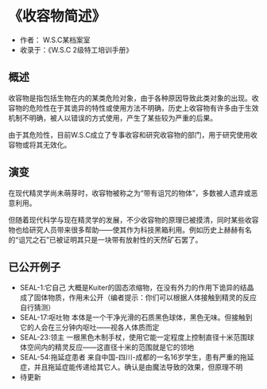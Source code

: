 # 《收容物简述》

- 作者： W.S.C某档案室
- 收录于：《W.S.C 2级特工培训手册》

## 概述

收容物是指包括生物在内的某类危险对象，由于各种原因导致此类对象的出现。收容物的危险性在于其诡异的特性或使用方法不明确，历史上收容物有许多由于生效机制不明确，被人以错误的方式使用，产生了某些较为严重的后果。

由于其危险性，目前W.S.C成立了专事收容和研究收容物的部门，用于研究使用收容物或将其无效化。

## 演变

在现代精灵学尚未萌芽时，收容物被称之为“带有诅咒的物体”，多数被人遗弃或恶意利用。

但随着现代科学与现在精灵学的发展，不少收容物的原理已被摸清，同时某些收容物也给研究人员带来很多帮助——使其作为科技黑箱利用。例如历史上赫赫有名的“诅咒之石”已被证明其只是一块带有放射性的天然矿石罢了。

## 已公开例子

- SEAL-1:它自己     大概是Kuiter的固态浓缩物，在没有外力的作用下诡异的结晶成了固体物质，作用未公开（编者提示：你们可以根据人体接触到精灵的反应自行猜测）
- SEAL-17:呕吐物    本体是一个干净光滑的石质黑色球体，黑色无味。但接触到它的人会在三分钟内呕吐——视各人体质而定
- SEAL-23:领主      一根黑色木制手杖，使用它能一定程度上控制直径十米范围球体空间内的精灵反应——这直径十米的范围就是它的领地
- SEAL-54:拖延症患者 来自中国-四川-成都的一名16岁学生，患有严重的拖延症，并且拖延症能传递给其它人。确认是由魔法导致的效果，但原理不明
- 待更新
